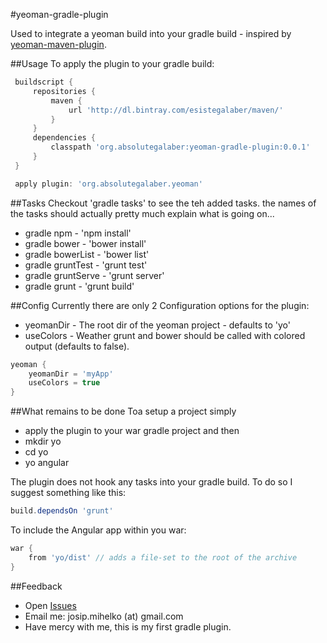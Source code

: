 #yeoman-gradle-plugin

Used to integrate a yeoman build into your gradle build - inspired by [yeoman-maven-plugin].

##Usage
 To apply the plugin to your gradle build:
 ```groovy
  buildscript {
      repositories {
          maven {
              url 'http://dl.bintray.com/esistegalaber/maven/'
          }
      }
      dependencies {
          classpath 'org.absolutegalaber:yeoman-gradle-plugin:0.0.1'
      }
  }

  apply plugin: 'org.absolutegalaber.yeoman'
 ```

##Tasks
Checkout 'gradle tasks' to see the teh added tasks. the names of the tasks should actually pretty much explain what is going on...
 * gradle npm - 'npm install'
 * gradle bower - 'bower install'
 * gradle bowerList - 'bower list'
 * gradle gruntTest - 'grunt test'
 * gradle gruntServe - 'grunt server'
 * gradle grunt - 'grunt build'

##Config
Currently there are only 2 Configuration options for the plugin:
 * yeomanDir - The root dir of the yeoman project - defaults to 'yo'
 * useColors - Weather grunt and bower should be called with colored output (defaults to false).
```groovy
yeoman {
    yeomanDir = 'myApp'
    useColors = true
}
```

##What remains to be done
Toa setup a project simply
 * apply the plugin to your war gradle project and then
 * mkdir yo
 * cd yo
 * yo angular

The plugin does not hook any tasks into your gradle build. To do so I suggest something like this:
```groovy
build.dependsOn 'grunt'
```
To include the Angular app within you war:

```groovy
war {
    from 'yo/dist' // adds a file-set to the root of the archive
}
```


##Feedback
 * Open [Issues]
 * Email me: josip.mihelko (at) gmail.com
 * Have mercy with me, this is my first gradle plugin.

[yeoman-maven-plugin]:https://github.com/trecloux/yeoman-maven-plugin
[Issues]:https://github.com/absolutegalaber/yeoman-gradle-plugin/issues
[Email me]:mailto:josip.mihelko@gmail.com